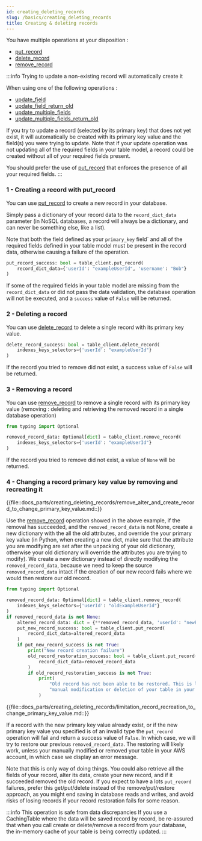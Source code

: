```yaml
---
id: creating_deleting_records
slug: /basics/creating_deleting_records
title: Creating & deleting records
---
```




You have multiple operations at your disposition :

- [put_record](../api/put_record)
- [delete_record](../api/delete_record)
- [remove_record](../api/remove_record)

:::info Trying to update a non-existing record will automatically create it

When using one of the following operations :
- [update_field](../api/update_field)
- [update_field_return_old](../api/update_field_return_old)
- [update_multiple_fields](../api/update_multiple_fields)
- [update_multiple_fields_return_old](../api/update_multiple_fields_return_old)

If you try to update a record (selected by its primary key) that does not yet exist,
it will automatically be created with its primary key value and the field(s) you were
trying to update. Note that if your update operation was not updating all of the required
fields in your table model, a record could be created without all of your required fields present.

You should prefer the use of [put_record](../api/put_record) that enforces the presence of all
your required fields.
:::

### 1 - Creating a record with put_record

You can use [put_record](../api/get_field.md) to create a new record in your database.

Simply pass a dictionary of your record data to the ```record_dict_data``` parameter (in NoSQL databases, a record will 
always be a dictionary, and can never be something else, like a list).

Note that both the field defined as your ```primary_key``` field` and all of the required fields defined in your table 
model must be present in the record data, otherwise causing a failure of the operation.

```python
put_record_success: bool = table_client.put_record(
    record_dict_data={'userId': "exampleUserId", 'username': "Bob"}
)
```
If some of the required fields in your table model are missing from the ```record_dict_data``` or did not pass the data
validation, the database operation will not be executed, and a ```success``` value of ```False``` will be returned.


### 2 - Deleting a record

You can use [delete_record](../api/delete_record) to delete a single record with its primary key value.

```python
delete_record_success: bool = table_client.delete_record(
    indexes_keys_selectors={'userId': "exampleUserId"}
)
```
If the record you tried to remove did not exist, a success value of ```False``` will be returned.

### 3 - Removing a record
You can use [remove_record](../api/remove_record) to remove a single record with its primary key value (removing : 
deleting and retrieving the removed record in a single database operation)

```python
from typing import Optional

removed_record_data: Optional[dict] = table_client.remove_record(
    indexes_keys_selectors={'userId': "exampleUserId"}
)
```
If the record you tried to remove did not exist, a value of ```None``` will be returned.

### 4 - Changing a record primary key value by removing and recreating it

{{file::docs_parts/creating_deleting_records/remove_alter_and_create_record_to_change_primary_key_value.md::}}

Use the [remove_record](../api/remove_record) operation showed in the above example, if the removal has succeeded, and
the ```removed_record_data``` is not None, create a new dictionary with the all the old attributes, and override the
your primary key value (in Python, when creating a new dict, make sure that the attribute you are modifying are set after 
the unpacking of your old dictionary, otherwise your old dictionary will override the attributes you are trying to modify).
We create a new dictionary instead of directly modifying the ```removed_record_data```, because we need to keep the source
```removed_record_data``` intact if the creation of our new record fails where we would then restore our old record.

```python
from typing import Optional

removed_record_data: Optional[dict] = table_client.remove_record(
    indexes_keys_selectors={'userId': "oldExampleUserId"}
)
if removed_record_data is not None:
    altered_record_data: dict = {**removed_record_data, 'userId': "newExampleUserId"}
    put_new_record_success: bool = table_client.put_record(
        record_dict_data=altered_record_data
    )
    if put_new_record_success is not True:
        print("New record creation failure")
        old_record_restoration_success: bool = table_client.put_record(
            record_dict_data=removed_record_data
        )
        if old_record_restoration_success is not True:
            print(
                "Old record has not been able to be restored. This is likely due to a "
                "manual modification or deletion of your table in your AWS account."
            )
```
{{file::docs_parts/creating_deleting_records/limitation_record_recreation_to_change_primary_key_value.md::}}

If a record with the new primary key value already exist, or if the new primary key value you specified is of an invalid
type the ```put_record``` operation will fail and return a success value of ```False```. In which case, we will try to
restore our previous ```removed_record_data```. The restoring will likely work, unless your manually modified or removed
your table in your AWS account, in which case we display an error message.

Note that this is only way of doing things. You could also retrieve all the fields of your record, alter its data,
create your new record, and if it succeeded removed the old record. If you expect to have a lots ```put_record``` 
failures, prefer this get/put/delete instead of the remove/put/restore approach, as you might end saving in
database reads and writes, and avoid risks of losing records if your record restoration fails for some reason.

:::info This operation is safe from data discrepancies
If you use a CachingTable where the data will be saved record by record, be re-assured that when you call create or 
delete/remove a record from your database, the in-memory cache of your table is being correctly updated.
:::